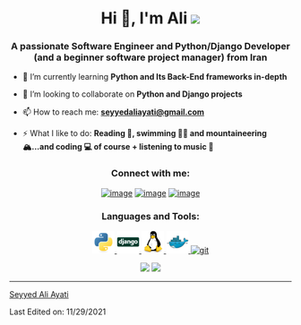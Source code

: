 <!--
**seyyedaliayati/seyyedaliayati** is a ✨ _special_ ✨ repository because its `README.md` (this file) appears on your GitHub profile.

Here are some ideas to get you started:
### Hi there 👋
- 🔭 I’m currently working on ...
- 🌱 I’m currently learning ...
- 👯 I’m looking to collaborate on ...
- 🤔 I’m looking for help with ...
- 💬 Ask me about ...
- 📫 How to reach me: ...
- 😄 Pronouns: ...
- ⚡ Fun fact: ...
-->


<h1 align="center">Hi 👋, I'm Ali <img height="40" src="https://emoji.gg/assets/emoji/7333-parrotdance.gif"></h1>
<h3 align="center">A passionate Software Engineer and Python/Django Developer (and a beginner software project manager) from Iran</h3>

<!-- - 🔭 I’m currently working on my **Python Course** -->

- 🌱 I’m currently learning **Python and Its Back-End frameworks in-depth**

- 👯 I’m looking to collaborate on **Python and Django projects**

- 📫 How to reach me: **seyyedaliayati@gmail.com**

- ⚡ What I like to do: **Reading 📖, swimming 🏊‍♀️ and mountaineering 🏔...and coding 💻 of course + listening to music 🎵**

<h3 align="center">Connect with me:</h3>
<div align="center">

[![image](https://img.shields.io/badge/LinkedIn-0077B5?style=for-the-badge&logo=linkedin&logoColor=white)](https://www.linkedin.com/in/seyyedaliayati/)
[![image](https://img.shields.io/badge/Instagram-E4405F?style=for-the-badge&logo=instagram&logoColor=white)](https://www.instagram.com/ali.ayati.99/)
[![image](https://img.shields.io/badge/Gmail-D14836?style=for-the-badge&logo=gmail&logoColor=white)](mailto:seyyedaliayati@gmail.com)
  
</div>

<h3 align="center">Languages and Tools:</h3>

<p align="center"> 
  <a href="https://www.python.org" target="_blank"> 
    <img src="https://raw.githubusercontent.com/devicons/devicon/master/icons/python/python-original.svg" alt="python" width="40" height="40"/> 
  </a> 
  <a href="https://www.djangoproject.com/" target="_blank"> 
    <img src="https://raw.githubusercontent.com/devicons/devicon/master/icons/django/django-original.svg" alt="django" width="40" height="40"/> 
  </a> 
  <a href="https://www.linux.org/" target="_blank"> 
    <img src="https://raw.githubusercontent.com/devicons/devicon/master/icons/linux/linux-original.svg" alt="linux" width="40" height="40"/> 
  </a> 
  <a href="https://www.docker.com/" target="_blank"> 
    <img src="https://raw.githubusercontent.com/devicons/devicon/master/icons/docker/docker-original.svg" alt="docker" width="40" height="40"/> 
  </a>
  <a href="https://git-scm.com/" target="_blank"> 
    <img src="https://www.vectorlogo.zone/logos/git-scm/git-scm-icon.svg" alt="git" width="40" height="40"/> 
  </a>
</p>

<p align= "center">
  <img height= "150" src="https://github-readme-stats.vercel.app/api?username=seyyedaliayati&theme=react&show_icons=true&include_all_commits=true" />
  <img height= "150" src="https://github-readme-stats.vercel.app/api/top-langs/?username=seyyedaliayati&theme=react&layout=compact" />
</p>

------

[Seyyed Ali Ayati](https://github.com/seyyedaliayati)

Last Edited on: 11/29/2021
